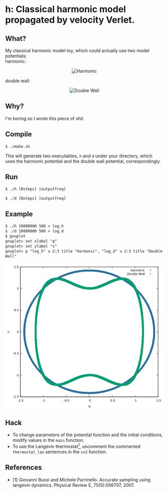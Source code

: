 # h: Classical harmonic model propagated by velocity Verlet.

## What?

My classical harmonic model toy, which could actually use two  model potentials: \
harmonic:

<p align="center">

<img src="https://latex.codecogs.com/svg.latex?\Large&space;V(x)=\frac{1}{2}kx^2" title="Harmonic" />

</p>

double wall:

<p align="center">

<img src="https://latex.codecogs.com/svg.latex?\Large&space;V(x)=-kx^2+x^4" title="Double Wall" />

</p>

## Why?

I'm boring so I wrote this piece of shit.

## Compile

```shell
$ ./make.sh
```

This will generate two executables, `h` and `d` under your directory, which uses the harmonic potential and the double wall potential, correspondingly.

## Run

```shell
$ ./h [Nsteps] [outputfreq]
```
```shell
$ ./d [Nsteps] [outputfreq]
```

## Example

```shell
$ ./h 10000000 500 > log_h
$ ./d 10000000 500 > log_d
$ gnuplot
gnuplot> set xlabel "q"
gnuplot> set ylabel "v"
gnuplot> p "log_h" u 2:3 title "Harmonic", "log_d" u 2:3 title "Double Wall"
```

<p align="center">
   <img src="1.png" />
</p>

## Hack

- To change parameters of the potential function and the initial conditions, modify values in the `main` function.
- To use the Langevin thermostat[<sup>1</sup>](#ref-1), uncomment the commented `thermostat_lan` sentences in the `vv2` function.

## References

<div id="ref-1"></div>

- [1] Giovanni Bussi and Michele Parrinello. Accurate sampling using langevin dynamics. Physical Review E, 75(5):056707, 2007.
